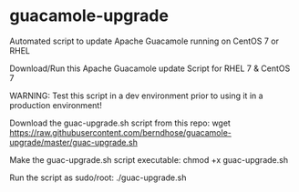 # guacamole-upgrade
Automated script to update Apache Guacamole running on CentOS 7 or RHEL

Download/Run this Apache Guacamole update Script for RHEL 7 & CentOS 7

WARNING: Test this script in a dev environment prior to using it in a production environment!

Download the guac-upgrade.sh script from this repo:
wget https://raw.githubusercontent.com/berndhose/guacamole-upgrade/master/guac-upgrade.sh

Make the guac-upgrade.sh script executable:
chmod +x guac-upgrade.sh

Run the script as sudo/root:
./guac-upgrade.sh
